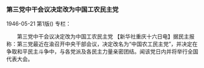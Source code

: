### 第三党中干会议决定改为中国工农民主党

1946-05-21
第1版()
专栏：

　　第三党中干会议决定改为中国工农民主党
    【新华社重庆十六日电】据民主报称：第三党最近在渝召开中央干部会议，决定改名为“中国农工民主党”，并决定在争取和平民主斗争中，与各党派及各民主力量亲密团结。闻该党日内并将举行全国代表大会。
